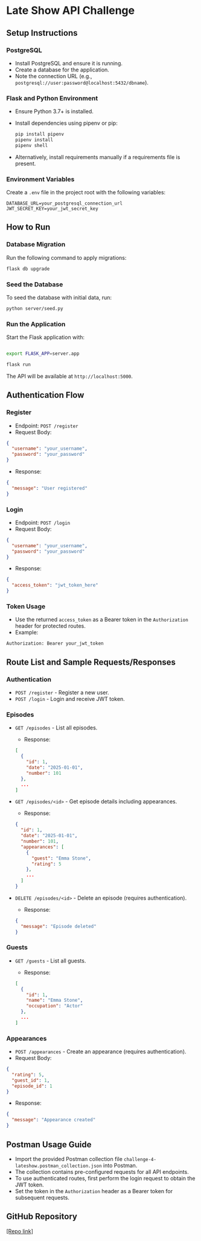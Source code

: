 # Late Show API Challenge

## Setup Instructions

### PostgreSQL

- Install PostgreSQL and ensure it is running.
- Create a database for the application.
- Note the connection URL (e.g., `postgresql://user:password@localhost:5432/dbname`).

### Flask and Python Environment

- Ensure Python 3.7+ is installed.
- Install dependencies using pipenv or pip:

  ```bash
  pip install pipenv
  pipenv install
  pipenv shell
  ```

- Alternatively, install requirements manually if a requirements file is present.

### Environment Variables

Create a `.env` file in the project root with the following variables:

```
DATABASE_URL=your_postgresql_connection_url
JWT_SECRET_KEY=your_jwt_secret_key
```

## How to Run

### Database Migration

Run the following command to apply migrations:

```bash
flask db upgrade
```

### Seed the Database

To seed the database with initial data, run:

```bash
python server/seed.py
```

### Run the Application

Start the Flask application with:

```bash

export FLASK_APP=server.app

flask run

```


The API will be available at `http://localhost:5000`.

## Authentication Flow

### Register

- Endpoint: `POST /register`
- Request Body:

```json
{
  "username": "your_username",
  "password": "your_password"
}

```

- Response:

```json
{
  "message": "User registered"
}
```

### Login

- Endpoint: `POST /login`
- Request Body:

```json
{
  "username": "your_username",
  "password": "your_password"
}
```

- Response:

```json
{
  "access_token": "jwt_token_here"
}
```

### Token Usage

- Use the returned `access_token` as a Bearer token in the `Authorization` header for protected routes.
- Example:

```
Authorization: Bearer your_jwt_token
```

## Route List and Sample Requests/Responses

### Authentication

- `POST /register` - Register a new user.
- `POST /login` - Login and receive JWT token.

### Episodes

- `GET /episodes` - List all episodes.
  - Response:

  ```json
  [
    {
      "id": 1,
      "date": "2025-01-01",
      "number": 101
    },
    ...
  ]
  ```

- `GET /episodes/<id>` - Get episode details including appearances.
  - Response:

  ```json
  {
    "id": 1,
    "date": "2025-01-01",
    "number": 101,
    "appearances": [
      {
        "guest": "Emma Stone",
        "rating": 5
      },
      ...
    ]
  }
  ```

- `DELETE /episodes/<id>` - Delete an episode (requires authentication).
  - Response:

  ```json
  {
    "message": "Episode deleted"
  }
  ```

### Guests

- `GET /guests` - List all guests.
  - Response:

  ```json
  [
    {
      "id": 1,
      "name": "Emma Stone",
      "occupation": "Actor"
    },
    ...
  ]
  ```

### Appearances

- `POST /appearances` - Create an appearance (requires authentication).
- Request Body:

```json
{
  "rating": 5,
  "guest_id": 1,
  "episode_id": 1
}
```

- Response:

```json
{
  "message": "Appearance created"
}
```

## Postman Usage Guide

- Import the provided Postman collection file `challenge-4-lateshow.postman_collection.json` into Postman.
- The collection contains pre-configured requests for all API endpoints.
- To use authenticated routes, first perform the login request to obtain the JWT token.
- Set the token in the `Authorization` header as a Bearer token for subsequent requests.

## GitHub Repository

[[Repo link]](https://github.com/muthonii-pauline/late-show-api-challenge)
